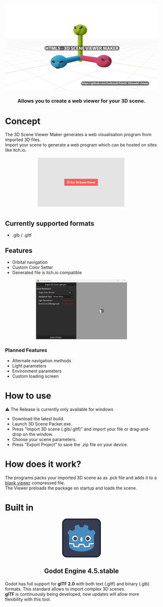 <p align="center">
<img src="https://github.com/turboseb/html5-3dmodel-viewer/blob/master/large_logo.png" width="600"> <br/> 

### <p align="center"> Allows you to create a web viewer for your 3D scene.

# Concept
The 3D Scene Viewer Maker generates a web visualisation program from imported 3D files.\
Import your scene to generate a web program which can be hosted on sites like itch.io.

<p align="center">
<img src="https://github.com/turboseb/html5-3dmodel-viewer/blob/master/Illustrations/3d_scene_viewer.gif" width="300">

## Currently supported formats
- .glb / .gltf

## Features
- Orbital navigation
- Custom Color Setter
- Generated file is itch.io compatible
<p align="center">
<img src="https://github.com/turboseb/html5-3dmodel-viewer/blob/master/Illustrations/3d_scene_packer.gif" width="300">

  ### Planned Features
  - Alternate navigation methods
  - Light parameters
  - Environment parameters
  - Custom loading screen

# How to use
  ⚠️ The Release is currently only available for windows
- Download the latest build.
- Launch 3D Scene Packer.exe.
- Press "Import 3D scene (.glb/.gltf)" and import your file or drag-and-drop on the window.
- Choose your scene parameters.
- Press "Export Project" to save the .zip file on your device.

# How does it work?
The programs packs your imported 3D scene as as .pck file and adds it to a [blank viewer](https://github.com/turboseb/html5-3dmodel-viewer-blank-project/releases/tag/v1.0.0) compressed file.\
The Viewer preloads the package on startup and loads the scene.

# Built in
<p align="center">
<img src="https://github.com/turboseb/html5-3dmodel-viewer/blob/master/icon.svg" width="128"> <br/> 


  
## <p align="center"> Godot Engine 4.5.stable
</p>

Godot has full support for **glTF 2.0** with both text (.gltf) and binary (.glb) formats.
This standard allows to import complex 3D scenes.<br/>
**glTF** is continuously being developed, new updates will allow more flexibility with this tool.
